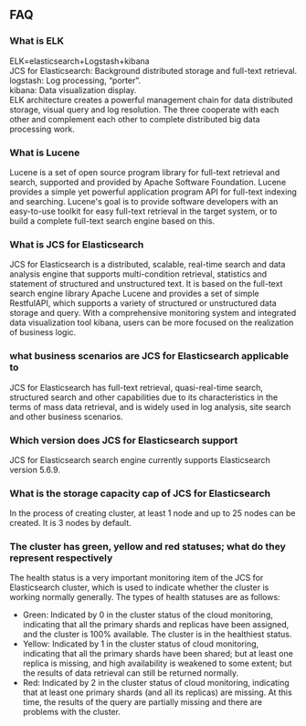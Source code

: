 ## FAQ
### What is ELK
ELK=elasticsearch+Logstash+kibana </br>
JCS for Elasticsearch: Background distributed storage and full-text retrieval. </br>
logstash: Log processing, “porter”.</br>
kibana: Data visualization display. </br>
ELK architecture creates a powerful management chain for data distributed storage, visual query and log resolution. The three cooperate with each other and complement each other to complete distributed big data processing work.
### What is Lucene
Lucene is a set of open source program library for full-text retrieval and search, supported and provided by Apache Software Foundation. Lucene provides a simple yet powerful application program API for full-text indexing and searching. Lucene's goal is to provide software developers with an easy-to-use toolkit for easy full-text retrieval in the target system, or to build a complete full-text search engine based on this.
### What is JCS for Elasticsearch
JCS for Elasticsearch is a distributed, scalable, real-time search and data analysis engine that supports multi-condition retrieval, statistics and statement of structured and unstructured text. It is based on the full-text search engine library Apache Lucene and provides a set of simple RestfulAPI, which supports a variety of structured or unstructured data storage and query. With a comprehensive monitoring system and integrated data visualization tool kibana, users can be more focused on the realization of business logic.
### what business scenarios are JCS for Elasticsearch applicable to
JCS for Elasticsearch has full-text retrieval, quasi-real-time search, structured search and other capabilities due to its characteristics in the terms of mass data retrieval, and is widely used in log analysis, site search and other business scenarios.
### Which version does JCS for Elasticsearch support
JCS for Elasticsearch search engine currently supports Elasticsearch version 5.6.9.
### What is the storage capacity cap of JCS for Elasticsearch
In the process of creating cluster, at least 1 node and up to 25 nodes can be created. It is 3 nodes by default.
### The cluster has green, yellow and red statuses; what do they represent respectively
The health status is a very important monitoring item of the JCS for Elasticsearch cluster, which is used to indicate whether the cluster is working normally generally. The types of health statuses are as follows:

* Green: Indicated by 0 in the cluster status of the cloud monitoring, indicating that all the primary shards and replicas have been assigned, and the cluster is 100% available. The cluster is in the healthiest status. 
* Yellow: Indicated by 1 in the cluster status of cloud monitoring, indicating that all the primary shards have been shared; but at least one replica is missing, and high availability is weakened to some extent; but the results of data retrieval can still be returned normally. 
* Red: Indicated by 2 in the cluster status of cloud monitoring, indicating that at least one primary shards (and all its replicas) are missing. At this time, the results of the query are partially missing and there are problems with the cluster. 


